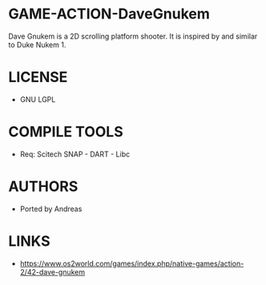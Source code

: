# GAME-ACTION-DaveGnukem
Dave Gnukem is a 2D scrolling platform shooter. It is inspired by and similar to Duke Nukem 1. 

LICENSE
===============
* GNU LGPL

COMPILE TOOLS
===============
* Req: Scitech SNAP - DART - Libc
 
AUTHORS
===============
* Ported by Andreas

LINKS
===============
* https://www.os2world.com/games/index.php/native-games/action-2/42-dave-gnukem
